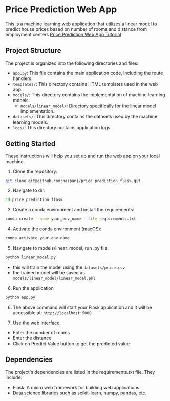 # Price Prediction Web App
This is a machine learning web application that utilizes a linear model to predict house prices based on number of rooms and distance from employment centers
[Price Prediction Web App Tutorial](https://www.youtube.com/watch?v=O6BB08Zo2uk)

## Project Structure

The project is organized into the following directories and files:

- `app.py`: This file contains the main application code, including the route handlers.
- `templates/`: This directory contains HTML templates used in the web app.
- `models/`: This directory contains the implementation of machine learning models.
  - `models/linear_model/`: Directory specifically for the linear model implementation.
- `datasets/`: This directory contains the datasets used by the machine learning models.
- `logs/`: This directory contains application logs.


## Getting Started

These instructions will help you set up and run the web app on your local machine.

1. Clone the repository:
```bash
git clone git@github.com:nazpanj/price_prediction_flask.git
```

2. Navigate to dir:  
```bash
cd price_prediction_flask
```

3. Create a conda environment and install the requirements:  
```bash
conda create --name your_env_name --file requirements.txt
```

4. Activate the conda environment (macOS):  
```bash
conda activate your-env-name
```

5. Navigate to models/linear_model, run .py file:
```bash
python linear_model.py
```
- this will train the model using the `datasets/price.csv`
- the trained model will be saved as `models/linear_model/linear_model.pkl`

6. Run the application
```bash
python app.py
```

6. The above command will start your Flask application and it will be accessible at:  `http://localhost:5000`

7. Use the web interface:
- Enter the number of rooms
- Enter the distance
- Click on Predict Value button to get the predicted value


## Dependencies
The project's dependencies are listed in the requirements.txt file. They include:

- Flask: A micro web framework for building web applications. 
- Data science libraries such as scikit-learn, numpy, pandas, etc.